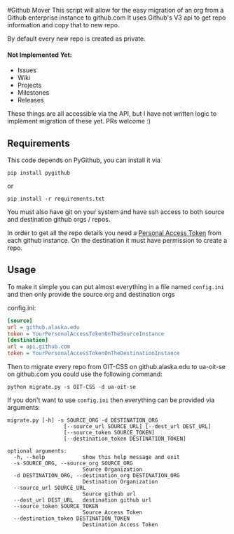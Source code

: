 #Github Mover
This script will allow for the easy migration of an org from a Github enterprise instance to github.com
It uses Github's V3 api to get repo information and copy that to new repo.

By default every new repo is created as private.

#### Not Implemented Yet:
* Issues
* Wiki
* Projects
* Milestones
* Releases

These things are all accessible via the API, but I have not written logic to implement migration of these yet.
PRs welcome :)

## Requirements
This code depends on PyGithub,  you can install it via
```
pip install pygithub
```
or
```
pip install -r requirements.txt
```

You must also have git on your system and have ssh access to both source and destination github orgs / repos.

In order to get all the repo details you need a [Personal Access Token](https://help.github.com/en/github/authenticating-to-github/creating-a-personal-access-token-for-the-command-line) from each github instance. 
On the destination it must have permission to create a repo.
## Usage

To make it simple you can put almost everything in a file named `config.ini` and then only provide the source org and destination orgs
 
config.ini:
```ini
[source]
url = github.alaska.edu
token = YourPersonalAccessTokenOnTheSourceInstance
[destination]
url = api.github.com
token = YourPersonalAccessTokenOnTheDestinationInstance
```

Then to migrate every repo from OIT-CSS on github.alaska.edu to ua-oit-se on github.com you could use the following command:
```
python migrate.py -s OIT-CSS -d ua-oit-se
```

If you don't want to use `config.ini` then everything can be provided via arguments:
```
migrate.py [-h] -s SOURCE_ORG -d DESTINATION_ORG
                  [--source_url SOURCE_URL] [--dest_url DEST_URL]
                  [--source_token SOURCE_TOKEN]
                  [--destination_token DESTINATION_TOKEN]

optional arguments:
  -h, --help            show this help message and exit
  -s SOURCE_ORG, --source_org SOURCE_ORG
                        Source Organization
  -d DESTINATION_ORG, --destination_org DESTINATION_ORG
                        Destination Organization
  --source_url SOURCE_URL
                        Source github url
  --dest_url DEST_URL   destination github url
  --source_token SOURCE_TOKEN
                        Source Access Token
  --destination_token DESTINATION_TOKEN
                        Destination Access Token
```
